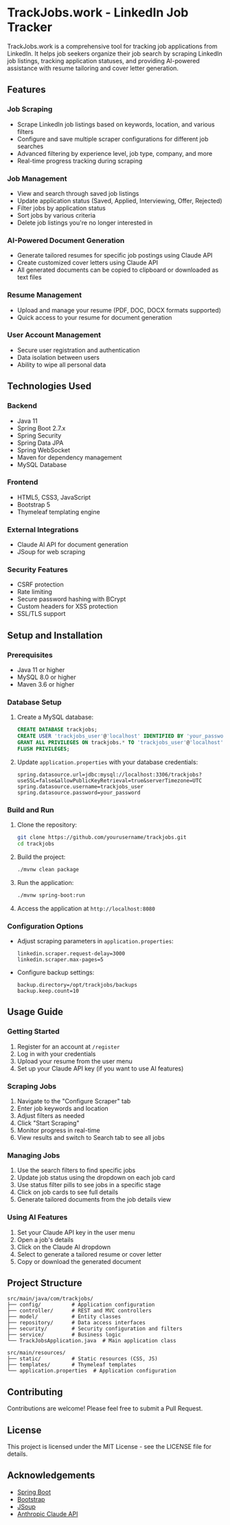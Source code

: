 # TrackJobs.work - LinkedIn Job Tracker

TrackJobs.work is a comprehensive tool for tracking job applications from LinkedIn. It helps job seekers organize their job search by scraping LinkedIn job listings, tracking application statuses, and providing AI-powered assistance with resume tailoring and cover letter generation.

## Features

### Job Scraping
- Scrape LinkedIn job listings based on keywords, location, and various filters
- Configure and save multiple scraper configurations for different job searches
- Advanced filtering by experience level, job type, company, and more
- Real-time progress tracking during scraping

### Job Management
- View and search through saved job listings
- Update application status (Saved, Applied, Interviewing, Offer, Rejected)
- Filter jobs by application status
- Sort jobs by various criteria
- Delete job listings you're no longer interested in

### AI-Powered Document Generation
- Generate tailored resumes for specific job postings using Claude API
- Create customized cover letters using Claude API
- All generated documents can be copied to clipboard or downloaded as text files

### Resume Management
- Upload and manage your resume (PDF, DOC, DOCX formats supported)
- Quick access to your resume for document generation

### User Account Management
- Secure user registration and authentication
- Data isolation between users
- Ability to wipe all personal data

## Technologies Used

### Backend
- Java 11
- Spring Boot 2.7.x
- Spring Security
- Spring Data JPA
- Spring WebSocket
- Maven for dependency management
- MySQL Database

### Frontend
- HTML5, CSS3, JavaScript
- Bootstrap 5
- Thymeleaf templating engine

### External Integrations
- Claude AI API for document generation
- JSoup for web scraping

### Security Features
- CSRF protection
- Rate limiting
- Secure password hashing with BCrypt
- Custom headers for XSS protection
- SSL/TLS support

## Setup and Installation

### Prerequisites
- Java 11 or higher
- MySQL 8.0 or higher
- Maven 3.6 or higher

### Database Setup
1. Create a MySQL database:
   ```sql
   CREATE DATABASE trackjobs;
   CREATE USER 'trackjobs_user'@'localhost' IDENTIFIED BY 'your_password';
   GRANT ALL PRIVILEGES ON trackjobs.* TO 'trackjobs_user'@'localhost';
   FLUSH PRIVILEGES;
   ```

2. Update `application.properties` with your database credentials:
   ```properties
   spring.datasource.url=jdbc:mysql://localhost:3306/trackjobs?useSSL=false&allowPublicKeyRetrieval=true&serverTimezone=UTC
   spring.datasource.username=trackjobs_user
   spring.datasource.password=your_password
   ```

### Build and Run
1. Clone the repository:
   ```bash
   git clone https://github.com/yourusername/trackjobs.git
   cd trackjobs
   ```

2. Build the project:
   ```bash
   ./mvnw clean package
   ```

3. Run the application:
   ```bash
   ./mvnw spring-boot:run
   ```

4. Access the application at `http://localhost:8080`

### Configuration Options
- Adjust scraping parameters in `application.properties`:
  ```properties
  linkedin.scraper.request-delay=3000
  linkedin.scraper.max-pages=5
  ```

- Configure backup settings:
  ```properties
  backup.directory=/opt/trackjobs/backups
  backup.keep.count=10
  ```

## Usage Guide

### Getting Started
1. Register for an account at `/register`
2. Log in with your credentials
3. Upload your resume from the user menu
4. Set up your Claude API key (if you want to use AI features)

### Scraping Jobs
1. Navigate to the "Configure Scraper" tab
2. Enter job keywords and location
3. Adjust filters as needed
4. Click "Start Scraping"
5. Monitor progress in real-time
6. View results and switch to Search tab to see all jobs

### Managing Jobs
1. Use the search filters to find specific jobs
2. Update job status using the dropdown on each job card
3. Use status filter pills to see jobs in a specific stage
4. Click on job cards to see full details
5. Generate tailored documents from the job details view

### Using AI Features
1. Set your Claude API key in the user menu
2. Open a job's details
3. Click on the Claude AI dropdown
4. Select to generate a tailored resume or cover letter
5. Copy or download the generated document

## Project Structure

```
src/main/java/com/trackjobs/
├── config/          # Application configuration
├── controller/      # REST and MVC controllers
├── model/           # Entity classes
├── repository/      # Data access interfaces
├── security/        # Security configuration and filters
├── service/         # Business logic
└── TrackJobsApplication.java  # Main application class

src/main/resources/
├── static/          # Static resources (CSS, JS)
├── templates/       # Thymeleaf templates
└── application.properties  # Application configuration
```

## Contributing
Contributions are welcome! Please feel free to submit a Pull Request.

## License
This project is licensed under the MIT License - see the LICENSE file for details.

## Acknowledgements
- [Spring Boot](https://spring.io/projects/spring-boot)
- [Bootstrap](https://getbootstrap.com/)
- [JSoup](https://jsoup.org/)
- [Anthropic Claude API](https://www.anthropic.com/)